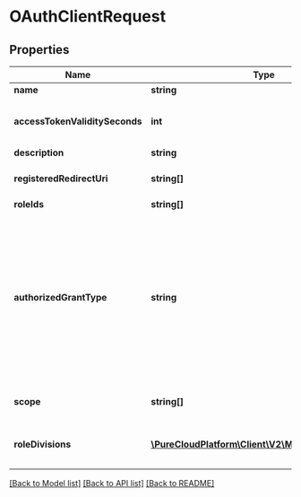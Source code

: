 # OAuthClientRequest

## Properties
Name | Type | Description | Notes
------------ | ------------- | ------------- | -------------
**name** | **string** | The name of the OAuth client. | 
**accessTokenValiditySeconds** | **int** | The number of seconds, between 5mins and 48hrs, until tokens created with this client expire. If this field is omitted, a default of 24 hours will be applied. | [optional] 
**description** | **string** |  | [optional] 
**registeredRedirectUri** | **string[]** | List of allowed callbacks for this client. For example: https://myap.example.com/auth/callback | [optional] 
**roleIds** | **string[]** | Deprecated. Use roleDivisions instead. | [optional] 
**authorizedGrantType** | **string** | The OAuth Grant/Client type supported by this client. Code Authorization Grant/Client type - Preferred client type where the Client ID and Secret are required to create tokens. Used where the secret can be secured. Implicit grant type - Client ID only is required to create tokens. Used in browser and mobile apps where the secret can not be secured. SAML2-Bearer extension grant type - SAML2 assertion provider for user authentication at the token endpoint. Client Credential grant type - Used to created access tokens that are tied only to the client. | 
**scope** | **string[]** | The scope requested by this client. Scopes only apply to clients not using the client_credential grant | [optional] 
**roleDivisions** | [**\PureCloudPlatform\Client\V2\Model\RoleDivision[]**](RoleDivision.md) | Set of roles and their corresponding divisions associated with this client. Roles and divisions only apply to clients using the client_credential grant | [optional] 

[[Back to Model list]](../README.md#documentation-for-models) [[Back to API list]](../README.md#documentation-for-api-endpoints) [[Back to README]](../README.md)


